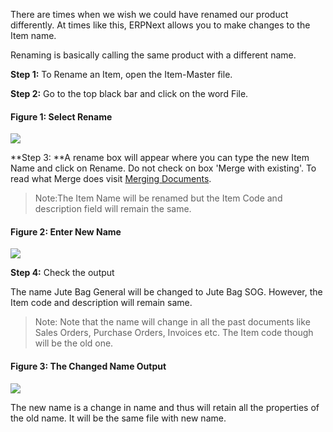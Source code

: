 There are times when we wish we could have renamed our product differently. At
times like this, ERPNext allows you to make changes to the Item name.

Renaming is basically calling the same product with a different name.

  

**Step 1:** To Rename an Item, open the Item-Master file.   

**Step 2:** Go to the top black bar and click on the word File.

  

#### Figure 1: Select Rename

![](assets/frappe_io/images/erpnext/rename-jute-bag-general.png)  

  

  

  

**Step 3: **A rename box will appear where you can type the new Item Name and click on Rename. Do not check on box 'Merge with existing'. To read what Merge does visit [Merging Documents](merging-documents).

  

> Note:The Item Name  will be renamed but the Item Code and description field will remain the same. 

  

#### Figure 2: Enter New Name 

![](assets/frappe_io/images/erpnext/rename-jute-bag-sog.png)  

  

__Step 4:__ Check the output

The name Jute Bag General will be changed to Jute Bag SOG. However, the Item
code and description will remain same.

> Note: Note that the name will change in all the past documents like Sales Orders, Purchase Orders, Invoices etc. The Item code though will be the old one.

  

#### Figure 3: The Changed Name Output

![](assets/frappe_io/images/erpnext/rename-output.png)  

  

The new name is a change in name and thus will retain all the properties of
the old name. It will be the same file with new name.
